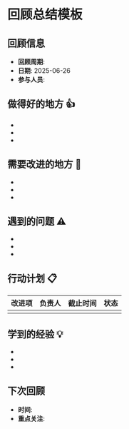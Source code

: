 # 回顾总结模板

## 回顾信息
- **回顾周期**: 
- **日期**: 2025-06-26
- **参与人员**: 

## 做得好的地方 👍
- 
- 
- 

## 需要改进的地方 🔧
- 
- 
- 

## 遇到的问题 ⚠️
- 
- 
- 

## 行动计划 📋
| 改进项 | 负责人 | 截止时间 | 状态 |
|--------|--------|----------|------|
|        |        |          |      |

## 学到的经验 💡
- 
- 
- 

## 下次回顾
- **时间**: 
- **重点关注**: 
